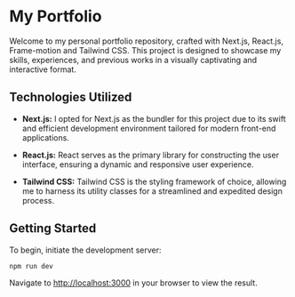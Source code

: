 # My Portfolio

Welcome to my personal portfolio repository, crafted with Next.js, React.js, Frame-motion and Tailwind CSS. This project is designed to showcase my skills, experiences, and previous works in a visually captivating and interactive format.

## Technologies Utilized

- **Next.js:** I opted for Next.js as the bundler for this project due to its swift and efficient development environment tailored for modern front-end applications.

- **React.js:** React serves as the primary library for constructing the user interface, ensuring a dynamic and responsive user experience.

- **Tailwind CSS:** Tailwind CSS is the styling framework of choice, allowing me to harness its utility classes for a streamlined and expedited design process.

## Getting Started

To begin, initiate the development server:

```bash
npm run dev
```

Navigate to [http://localhost:3000](http://localhost:3000) in your browser to view the result.